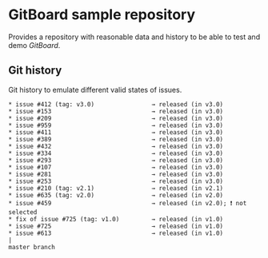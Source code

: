 # GitBoard sample repository

Provides a repository with reasonable data and history to be able to test and demo *GitBoard*.

## Git history

Git history to emulate different valid states of issues.

```
* issue #412 (tag: v3.0)                → released (in v3.0)
* issue #153                            → released (in v3.0)
* issue #209                            → released (in v3.0)
* issue #959                            → released (in v3.0)
* issue #411                            → released (in v3.0)
* issue #389                            → released (in v3.0)
* issue #432                            → released (in v3.0)
* issue #334                            → released (in v3.0)
* issue #293                            → released (in v3.0)
* issue #107                            → released (in v3.0)
* issue #281                            → released (in v3.0)
* issue #253                            → released (in v3.0)
* issue #210 (tag: v2.1)                → released (in v2.1)
* issue #635 (tag: v2.0)                → released (in v2.0)
* issue #459                            → released (in v2.0); ❗️ not selected
* fix of issue #725 (tag: v1.0)         → released (in v1.0)
* issue #725                            → released (in v1.0)
* issue #613                            → released (in v1.0)
|
master branch
```
